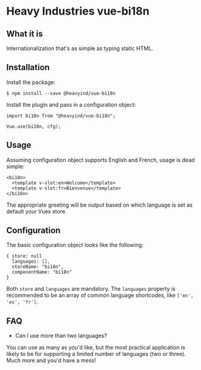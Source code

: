 # Heavy Industries vue-bi18n

## What it is

Internationalization that's as simple as typing static HTML.


## Installation

Install the package:

```
$ npm install --save @heavyind/vue-bi18n
```

Install the plugin and pass in a configuration object:

```
import bi18n from "@heavyind/vue-bi18n";

Vue.use(bi18n, cfg);
```

## Usage

Assuming configuration object supports English and French, usage is dead simple:

```
<bi18n>
  <template v-slot:en>Welcome</template>
  <template v-slot:fr>Bienvenue</template>
</bi18n>
```

The appropriate greeting will be output based on which language is set as default your Vuex store.

## Configuration

The basic configuration object looks like the following:
```
{ store: null
  languages: [],
  storeName: "bi18n",
  componentName: "bi18n"
}
```

Both `store` and `languages` are mandatory. The `languages` property is recommended to be an array of common language shortcodes, like `['en', 'es', 'fr']`.

## FAQ

* Can I use more than two languages?

You can use as many as you'd like, but the most practical application is likely to be for supporting a limited number of languages (two or three). Much more and you'd have a mess!


